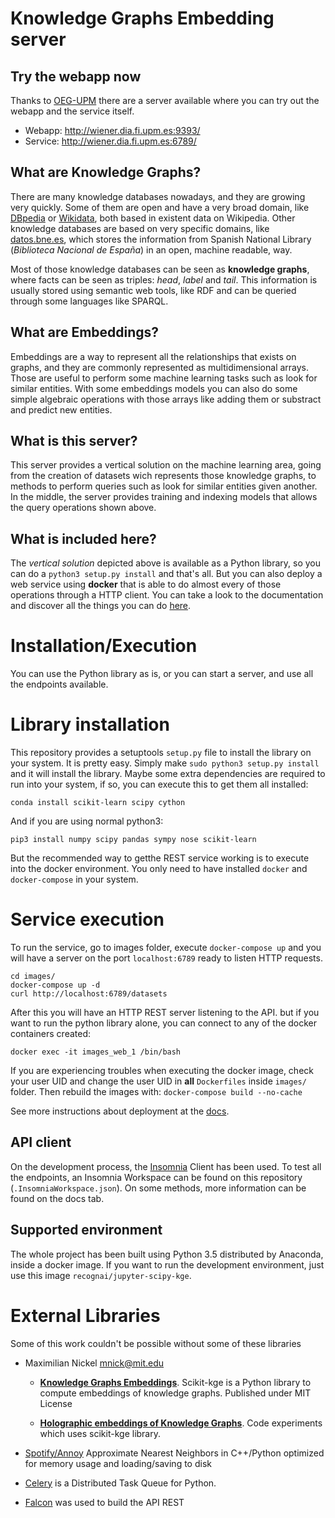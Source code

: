 # Knowledge Graphs Embedding server

## Try the webapp now

Thanks to [OEG-UPM](https://github.com/oeg-upm) there are a server available where you can
try out the webapp and the service itself.

* Webapp: http://wiener.dia.fi.upm.es:9393/
* Service: http://wiener.dia.fi.upm.es:6789/

## What are Knowledge Graphs?

There are many knowledge databases nowadays, and they are growing very
quickly. Some of them are open and have a very broad domain, like [DBpedia](http://es.dbpedia.org/) or
[Wikidata](http://wikidata.org/), both based in existent data on Wikipedia. Other knowledge databases
are based on very specific domains, like [datos.bne.es](http://datos.bne.es/), which stores
the information from Spanish National Library (*Biblioteca Nacional de España*)
in an open, machine readable, way.

Most of those knowledge databases can be seen as **knowledge graphs**, where facts
can be seen as triples: *head*, *label* and *tail*. This information is usually
stored using semantic web tools, like RDF and can be queried through some
languages like SPARQL.

## What are Embeddings?

Embeddings are a way to represent all the relationships that exists on graphs,
and they are commonly represented as multidimensional arrays.
Those are useful to perform some machine learning tasks such as look for
similar entities. With some embeddings models you can also do some simple
algebraic operations with those arrays like adding them or substract and predict
new entities.

## What is this server?

This server provides a vertical solution on the machine learning area,
going from the creation of datasets wich represents those knowledge graphs,
to methods to perform queries such as look for similar entities given another.
In the middle, the server provides training and indexing models that allows
the query operations shown above.

## What is included here?

The *vertical solution* depicted above is available as a Python library, so
you can do a `python3 setup.py install` and that's all. But you can also deploy a
web service using **docker** that is able to do almost every of those operations
through a HTTP client. You can take a look to the documentation and discover all the
things you can do [here](https://vfrico.github.io/kge-server/).

# Installation/Execution

You can use the Python library as is, or you can start a server, and use all
the endpoints available.

# Library installation

This repository provides a setuptools `setup.py` file to install the library
on your system. It is pretty easy. Simply make `sudo python3 setup.py install` and
it will install the library. Maybe some extra dependencies are required to run
into your system, if so, you can execute this to get them all installed:

    conda install scikit-learn scipy cython

And if you are using normal python3:

    pip3 install numpy scipy pandas sympy nose scikit-learn

But the recommended way to getthe REST service working is to execute into the
docker environment. You only need to have installed `docker` and `docker-compose`
in your system.

# Service execution

To run the service, go to images folder, execute `docker-compose up` and you
will have a server on the port `localhost:6789` ready to listen HTTP requests.

    cd images/
    docker-compose up -d
    curl http://localhost:6789/datasets

After this you will have an HTTP REST server listening to the API. but if you
want to run the python library alone, you can connect to any of the docker
containers created:

    docker exec -it images_web_1 /bin/bash

If you are experiencing troubles when executing the docker image, check your
user UID and change the user UID in **all** `Dockerfiles` inside `images/` folder.
Then rebuild the images with: `docker-compose build --no-cache`

See more instructions about deployment at the
[docs](https://vfrico.github.io/kge-server/architecture.html#server-deployment).

## API client
On the development process, the [Insomnia](https://github.com/getinsomnia/insomnia)
Client has been used. To test all the endpoints, an Insomnia Workspace can be
found on this repository (`.InsomniaWorkspace.json`).
On some methods, more information can be found on the docs tab.

## Supported environment

The whole project has been built using Python 3.5 distributed by Anaconda,
inside a docker image. If you want to run the development environment, just
use this image `recognai/jupyter-scipy-kge`.

# External Libraries

Some of this work couldn't be possible without some of these libraries

* Maximilian Nickel [mnick@mit.edu](mailto:mnick@mit.edu)
  * [**Knowledge Graphs Embeddings**](https://github.com/mnick/scikit-kge).
    Scikit-kge is a Python library to compute embeddings of knowledge graphs. Published under MIT License

  * [**Holographic embeddings of Knowledge Graphs**](https://github.com/mnick/holographic-embeddings).
    Code experiments which uses scikit-kge library.

* [Spotify/Annoy](https://github.com/spotify/annoy)  Approximate Nearest Neighbors in C++/Python optimized for memory usage and loading/saving to disk

* [Celery](https://github.com/celery/celery/) is a Distributed Task Queue for Python.

* [Falcon](https://github.com/falconry/falcon) was used to build the API REST
